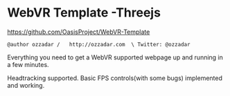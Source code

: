 # WebVR Template -Threejs
https://github.com/OasisProject/WebVR-Template

    @author ozzadar /   http://ozzadar.com  \ Twitter: @ozzadar
Everything you need to get a WebVR supported webpage up and running in a few minutes.

Headtracking supported.
Basic FPS controls(with some bugs) implemented and working.



